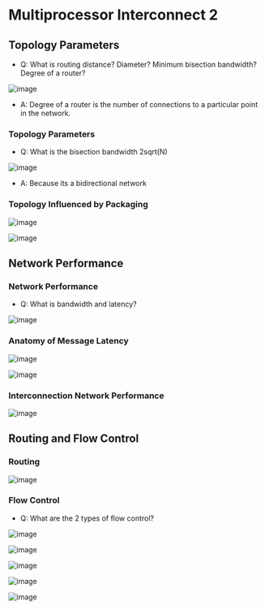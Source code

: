 # Multiprocessor Interconnect 2

## Topology Parameters
- Q: What is routing distance? Diameter? Minimum bisection bandwidth? Degree of a router?
  
![image](https://github.com/coolnikitav/coding-lessons/assets/30304422/464c322a-a862-41e8-896d-598cbde7c856)

- A: Degree of a router is the number of connections to a particular point in the network.
  
### Topology Parameters
- Q: What is the bisection bandwidth 2sqrt(N)
  
![image](https://github.com/coolnikitav/coding-lessons/assets/30304422/b1f80a2b-af95-4c1a-82b4-0e73676de01d)

- A: Because its a bidirectional network

### Topology Influenced by Packaging
![image](https://github.com/coolnikitav/coding-lessons/assets/30304422/a53efda8-d600-41e2-99a8-12e6acdd4e50)

![image](https://github.com/coolnikitav/coding-lessons/assets/30304422/49e92d4b-d9bb-4e20-9ae6-1729bcee81f1)

## Network Performance

### Network Performance
- Q: What is bandwidth and latency?
  
![image](https://github.com/coolnikitav/coding-lessons/assets/30304422/b6b64d76-0195-473b-9466-d341ca70305c)

### Anatomy of Message Latency
![image](https://github.com/coolnikitav/coding-lessons/assets/30304422/88330aa8-311d-4a3c-9682-8046be689eee)

![image](https://github.com/coolnikitav/coding-lessons/assets/30304422/ad786a02-0ec3-4e55-af6e-7f52099eb6e7)

### Interconnection Network Performance
![image](https://github.com/coolnikitav/coding-lessons/assets/30304422/b936e1ec-762c-458a-a2e8-0c51d5f3dc90)

## Routing and Flow Control

### Routing
![image](https://github.com/coolnikitav/coding-lessons/assets/30304422/9aac0d9b-0d49-4dee-9d2d-497561909a92)

### Flow Control
- Q: What are the 2 types of flow control?

![image](https://github.com/coolnikitav/coding-lessons/assets/30304422/2c403487-71a9-4bde-9744-6c83c0bb1ba3)

![image](https://github.com/coolnikitav/coding-lessons/assets/30304422/d561d1e2-17bb-49d5-8de0-ed2860733d7b)

![image](https://github.com/coolnikitav/coding-lessons/assets/30304422/fcaad19c-530f-43ac-a5e8-68b5ecc30d8d)

![image](https://github.com/coolnikitav/coding-lessons/assets/30304422/6e3c6938-7902-4d53-a8a0-c0714101ce09)

![image](https://github.com/coolnikitav/coding-lessons/assets/30304422/a4cabe9f-ae18-40b9-b5b9-2f179d3d2fc1)
